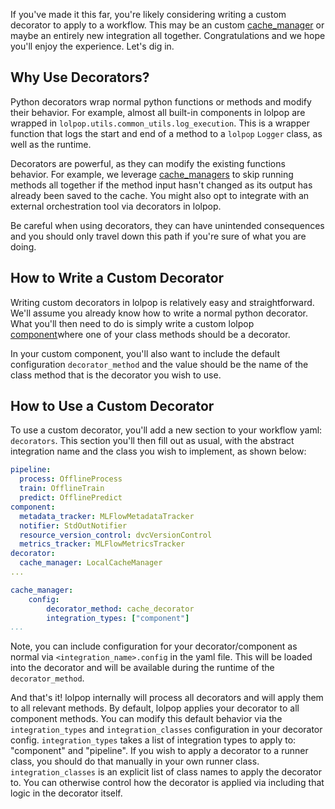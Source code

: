 
If you've made it this far, you're likely considering writing a custom decorator to apply to a workflow. This may be an custom [cache_manager](base_cache_manager.md) or maybe an entirely new integration all together. Congratulations and we hope you'll enjoy the experience. Let's dig in. 


## Why Use Decorators? 

Python decorators wrap normal python functions or methods and modify their behavior. For example, almost all built-in components in lolpop are wrapped in `lolpop.utils.common_utils.log_execution`. This is a wrapper function that logs the start and end of a method to a `lolpop` `Logger` class, as well as the runtime. 

Decorators are powerful, as they can modify the existing functions behavior. For example, we leverage [cache_managers](base_cache_manager.md) to skip running methods all together if the method input hasn't changed as its output has already been saved to the cache. You might also opt to integrate with an external orchestration tool via decorators in lolpop.

Be careful when using decorators, they can have unintended consequences and you should only travel down this path if you're sure of what you are doing. 

## How to Write a Custom Decorator

Writing custom decorators in lolpop is relatively easy and straightforward. We'll assume you already know how to write a normal python decorator. What you'll then need to do is simply write a custom lolpop [component](building_extensions.md)where one of your class methods should be a decorator. 

In your custom component, you'll also want to include the default configuration `decorator_method` and the value should be the name of the class method that is the decorator you wish to use. 

## How to Use a Custom Decorator

To use a custom decorator, you'll add a new section to your workflow yaml: `decorators`. This section you'll then fill out as usual, with the abstract integration name and the class you wish to implement, as shown below: 

```yaml hl_lines="10 11"
pipeline: 
  process: OfflineProcess 
  train: OfflineTrain
  predict: OfflinePredict
component: 
  metadata_tracker: MLFlowMetadataTracker
  notifier: StdOutNotifier
  resource_version_control: dvcVersionControl
  metrics_tracker: MLFlowMetricsTracker
decorator: 
  cache_manager: LocalCacheManager
... 

cache_manager: 
    config: 
        decorator_method: cache_decorator
        integration_types: ["component"]
...


```

Note, you can include configuration for your decorator/component as normal via `<integration_name>.config` in the yaml file. This will be loaded into the decorator and will be available during the runtime of the `decorator_method`. 

And that's it! lolpop internally will process all decorators and will apply them to all relevant methods. By default, lolpop applies your decorator to all component methods. You can modify this default behavior via the `integration_types` and `integration_classes` configuration in your decorator config. `integration_types` takes a list of integration types to apply to: "component" and "pipeline". If you wish to apply a decorator to a runner class, you should do that manually in your own runner class. `integration_classes` is an explicit list of class names to apply the decorator to. You can otherwise control how the decorator is applied via including that logic in the decorator itself. 
